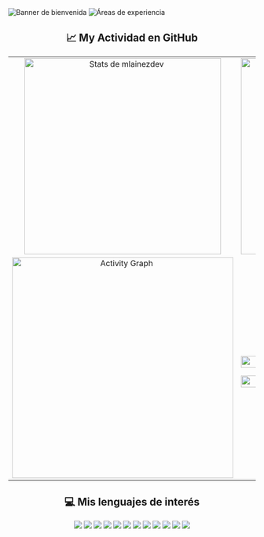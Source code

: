   <picture>
    <source srcset="https://res.cloudinary.com/dmydsvqhk/image/upload/v1748145712/banner_noche_bi2fky.png" media="(prefers-color-scheme: dark)">
    <source srcset="https://res.cloudinary.com/dmydsvqhk/image/upload/v1748145712/BANNER_DIA_pi3td7.png" media="(prefers-color-scheme: light)">
    <img src="https://res.cloudinary.com/dmydsvqhk/image/upload/v1748145712/BANNER_DIA_pi3td7.png" alt="Banner de bienvenida">
  </picture>

  <picture>
    <source srcset="https://res.cloudinary.com/dmydsvqhk/image/upload/v1748219495/Areas_noche_recorte_crg7jv.png" media="(prefers-color-scheme: dark)">
    <source srcset="https://res.cloudinary.com/dmydsvqhk/image/upload/v1748219495/Areas_dia_Recorte_gkx19g.png" media="(prefers-color-scheme: light)">
    <img src="https://res.cloudinary.com/dmydsvqhk/image/upload/v1748219495/Areas_dia_Recorte_gkx19g.png" alt="Áreas de experiencia">
  </picture>

<h2 align="center">📈 My Actividad en GitHub</h2>

<table width="100%" align = "center">
  <tr>
    <td align="center">
      <picture>
        <source srcset="https://github-readme-stats.vercel.app/api?username=mlainezdev&show_icons=true&theme=radical&locale=es" media="(prefers-color-scheme: dark)" />
        <source srcset="https://github-readme-stats.vercel.app/api?username=mlainezdev&show_icons=true&theme=default&locale=es" media="(prefers-color-scheme: light)" />
        <img src="https://github-readme-stats.vercel.app/api?username=mlainezdev&show_icons=true&theme=default&locale=es" alt="Stats de mlainezdev" width="400"/>
      </picture>
    </td>
    <td align="center">
      <picture>
        <source srcset="https://github-readme-streak-stats.herokuapp.com/?user=mlainezdev&theme=radical&locale=es" media="(prefers-color-scheme: dark)" />
        <source srcset="https://github-readme-streak-stats.herokuapp.com/?user=mlainezdev&theme=default&locale=es" media="(prefers-color-scheme: light)" />
        <img src="https://github-readme-streak-stats.herokuapp.com/?user=mlainezdev&theme=default&locale=es" alt="GitHub Streak" width="400"/>
      </picture>
    </td>
  </tr>
  <tr>
    <td align="center">
      <img src="https://github-readme-activity-graph.vercel.app/graph?username=mlainezdev&theme=github-compact" alt="Activity Graph" style="max-width:100%;height:auto;" width="450"/>
    </td>
    <td align="center">
      <p align="center">
        <img src="https://github-readme-stats.vercel.app/api/top-langs/?username=mlainezdev&locale=es" alt="Top Langs" width="100%"/>
      </p>
      <picture>
        <source srcset="https://github-readme-stats.vercel.app/api/top-langs/?username=mlainezdev&theme=radical&locale=es" media="(prefers-color-scheme: dark)" />
        <source srcset="https://github-readme-stats.vercel.app/api/top-langs/?username=mlainezdev&theme=default&locale=es" media="(prefers-color-scheme: light)" />
        <img src="https://github-readme-stats.vercel.app/api/top-langs/?username=mlainezdev&theme=default&locale=es" alt="Top Langs" width="100%"/>
      </picture>
    </td>
  </tr>
</table>

<h2 align="center">💻 Mis lenguajes de interés</h2>

<p align="center">
  <!-- Backend y APIs -->
  <img src="https://img.shields.io/badge/C%23-239120?style=for-the-badge&logo=c-sharp&logoColor=white" />
  <img src="https://img.shields.io/badge/.NET-512BD4?style=for-the-badge&logo=dotnet&logoColor=white" />
  <img src="https://img.shields.io/badge/RESTful-API-6DB33F?style=for-the-badge&logo=rest&logoColor=white" />
  <img src="https://img.shields.io/badge/Microservices-Architecture-blueviolet?style=for-the-badge&logo=microgen&logoColor=white" />
  <img src="https://img.shields.io/badge/SQL-003B57?style=for-the-badge&logo=sqlite&logoColor=white" />
  <!-- Web -->
  <img src="https://img.shields.io/badge/HTML5-E34F26?style=for-the-badge&logo=html5&logoColor=white" />
  <img src="https://img.shields.io/badge/CSS3-1572B6?style=for-the-badge&logo=css3&logoColor=white" />
  <img src="https://img.shields.io/badge/JavaScript-F7DF1E?style=for-the-badge&logo=javascript&logoColor=black" />
  <!-- DevOps & Cloud -->
  <img src="https://img.shields.io/badge/Git-F05032?style=for-the-badge&logo=git&logoColor=white" />
  <img src="https://img.shields.io/badge/GitHub-181717?style=for-the-badge&logo=github&logoColor=white" />
  <img src="https://img.shields.io/badge/Azure-0078D4?style=for-the-badge&logo=azure-devops&logoColor=white" />
  <img src="https://img.shields.io/badge/Cloud-Computing-00C7B7?style=for-the-badge&logo=cloudflare&logoColor=white" />
  
</p>


